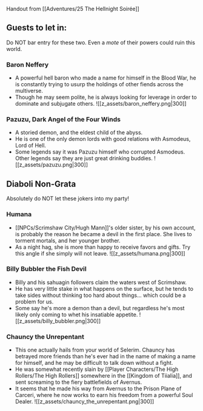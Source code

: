 Handout from [[Adventures/25 The Hellnight Soirée]]

## Guests to let in: 
Do NOT bar entry for these two. Even a *mote* of their powers could ruin this world.

### Baron Neffery
- A powerful hell baron who made a name for himself in the Blood War, he is constantly trying to usurp the holdings of other fiends across the multiverse.
- Though he may seem polite, he is always looking for leverage in order to dominate and subjugate others.
![[z_assets/baron_neffery.png|300]]

### Pazuzu, Dark Angel of the Four Winds
- A storied demon, and the eldest child of the abyss.
- He is one of the only demon lords with good relations with Asmodeus, Lord of Hell.
- Some legends say it was Pazuzu himself who corrupted Asmodeus. Other legends say they are just great drinking buddies.
![[z_assets/pazuzu.png|300]]

## Diaboli Non-Grata 
Absolutely do NOT let these jokers into my party!

### Humana
- [[NPCs/Scrimshaw City/Hugh Mann]]'s older sister, by his own account, is probably the reason he became a devil in the first place. She lives to torment mortals, and her younger brother.
- As a night hag, she is more than happy to receive favors and gifts. Try this angle if she simply will not leave.
![[z_assets/humana.png|300]]

### Billy Bubbler the Fish Devil
- Billy and his sahuagin followers claim the waters west of Scrimshaw.
- He has very little stake in what happens on the surface, but he tends to take sides without thinking too hard about things... which could be a problem for us.
- Some say he's more a demon than a devil, but regardless he's most likely only coming to whet his insatiable appetite.
![[z_assets/billy_bubbler.png|300]]

### Chauncy the Unrepentant
- This one actually hails from your world of Selerim. Chauncy has betrayed more friends than he's ever had in the name of making a name for himself, and he may be difficult to talk down without a fight.
- He was somewhat recently slain by [[Player Characters/The High Rollers/The High Rollers]] somewhere in the [[Kingdom of Tiialia]], and sent screaming to the fiery battlefields of Avernus.
- It seems that he made his way from Avernus to the Prison Plane of Carceri, where he now works to earn his freedom from a powerful Soul Dealer.
![[z_assets/chauncy_the_unrepentant.png|300]]